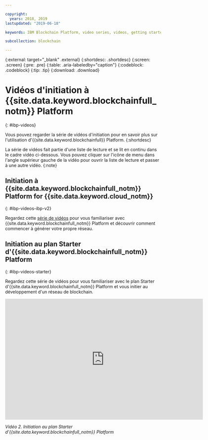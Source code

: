 ```yaml
---

copyright:
  years: 2018, 2019
lastupdated: "2019-06-18"

keywords: IBM Blockchain Platform, video series, videos, getting started videos, demo videos

subcollection: blockchain

---
```


{:external: target="_blank" .external}
{:shortdesc: .shortdesc}
{:screen: .screen}
{:pre: .pre}
{:table: .aria-labeledby="caption"}
{:codeblock: .codeblock}
{:tip: .tip}
{:download: .download}


# Vidéos d'initiation à {{site.data.keyword.blockchainfull_notm}} Platform
{: #ibp-videos}

Vous pouvez regarder la série de vidéos d'initiation pour en savoir plus sur l'utilisation d'{{site.data.keyword.blockchainfull}} Platform.
{:shortdesc}

La série de vidéos fait partie d'une liste de lecture et se lit en continu dans le cadre vidéo ci-dessous. Vous pouvez cliquer sur l'icône de menu dans l'angle supérieur gauche de la vidéo pour ouvrir la liste de lecture et passer à une autre vidéo.
{:note}

## Initiation à {{site.data.keyword.blockchainfull_notm}} Platform for {{site.data.keyword.cloud_notm}}
{: #ibp-videos-ibp-v2}

Regardez cette [série de vidéos]( http://ibm.biz/BlockchainPlatformSeries) pour vous familiariser avec {{site.data.keyword.blockchainfull_notm}} Platform et découvrir comment commencer à générer votre propre réseau.

## Initiation au plan Starter d'{{site.data.keyword.blockchainfull_notm}} Platform
{: #ibp-videos-starter}

Regardez cette série de vidéos pour vous familiariser avec le plan Starter d'{{site.data.keyword.blockchainfull_notm}} Platform et vous initier au développement d'un réseau de blockchain.

<iframe class="embed-responsive-item" id="youtubeplayer2" title="Vidéos du plan Starter" type="text/html" width="640" height="390" src="https://www.youtube.com/embed?listType=playlist&list=PL7LSy0eQMvjvBdal2mm74JlcNGMXYSGOe" frameborder="0" webkitallowfullscreen mozallowfullscreen allowfullscreen> </iframe>

*Vidéo 2. Initiation au plan Starter d'{{site.data.keyword.blockchainfull_notm}} Platform*
